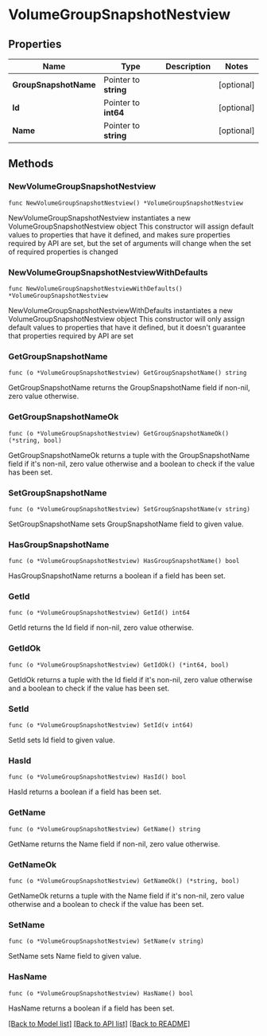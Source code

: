 # VolumeGroupSnapshotNestview

## Properties

Name | Type | Description | Notes
------------ | ------------- | ------------- | -------------
**GroupSnapshotName** | Pointer to **string** |  | [optional] 
**Id** | Pointer to **int64** |  | [optional] 
**Name** | Pointer to **string** |  | [optional] 

## Methods

### NewVolumeGroupSnapshotNestview

`func NewVolumeGroupSnapshotNestview() *VolumeGroupSnapshotNestview`

NewVolumeGroupSnapshotNestview instantiates a new VolumeGroupSnapshotNestview object
This constructor will assign default values to properties that have it defined,
and makes sure properties required by API are set, but the set of arguments
will change when the set of required properties is changed

### NewVolumeGroupSnapshotNestviewWithDefaults

`func NewVolumeGroupSnapshotNestviewWithDefaults() *VolumeGroupSnapshotNestview`

NewVolumeGroupSnapshotNestviewWithDefaults instantiates a new VolumeGroupSnapshotNestview object
This constructor will only assign default values to properties that have it defined,
but it doesn't guarantee that properties required by API are set

### GetGroupSnapshotName

`func (o *VolumeGroupSnapshotNestview) GetGroupSnapshotName() string`

GetGroupSnapshotName returns the GroupSnapshotName field if non-nil, zero value otherwise.

### GetGroupSnapshotNameOk

`func (o *VolumeGroupSnapshotNestview) GetGroupSnapshotNameOk() (*string, bool)`

GetGroupSnapshotNameOk returns a tuple with the GroupSnapshotName field if it's non-nil, zero value otherwise
and a boolean to check if the value has been set.

### SetGroupSnapshotName

`func (o *VolumeGroupSnapshotNestview) SetGroupSnapshotName(v string)`

SetGroupSnapshotName sets GroupSnapshotName field to given value.

### HasGroupSnapshotName

`func (o *VolumeGroupSnapshotNestview) HasGroupSnapshotName() bool`

HasGroupSnapshotName returns a boolean if a field has been set.

### GetId

`func (o *VolumeGroupSnapshotNestview) GetId() int64`

GetId returns the Id field if non-nil, zero value otherwise.

### GetIdOk

`func (o *VolumeGroupSnapshotNestview) GetIdOk() (*int64, bool)`

GetIdOk returns a tuple with the Id field if it's non-nil, zero value otherwise
and a boolean to check if the value has been set.

### SetId

`func (o *VolumeGroupSnapshotNestview) SetId(v int64)`

SetId sets Id field to given value.

### HasId

`func (o *VolumeGroupSnapshotNestview) HasId() bool`

HasId returns a boolean if a field has been set.

### GetName

`func (o *VolumeGroupSnapshotNestview) GetName() string`

GetName returns the Name field if non-nil, zero value otherwise.

### GetNameOk

`func (o *VolumeGroupSnapshotNestview) GetNameOk() (*string, bool)`

GetNameOk returns a tuple with the Name field if it's non-nil, zero value otherwise
and a boolean to check if the value has been set.

### SetName

`func (o *VolumeGroupSnapshotNestview) SetName(v string)`

SetName sets Name field to given value.

### HasName

`func (o *VolumeGroupSnapshotNestview) HasName() bool`

HasName returns a boolean if a field has been set.


[[Back to Model list]](../README.md#documentation-for-models) [[Back to API list]](../README.md#documentation-for-api-endpoints) [[Back to README]](../README.md)


